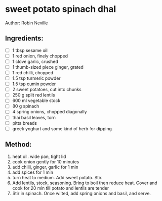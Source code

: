 # sweet potato spinach dhal

Author: Robin Neville

## Ingredients:
- [ ] 1 tbsp sesame oil
- [ ] 1 red onion, finely chopped
- [ ] 1 clove garlic, crushed
- [ ] 1 thumb-sized piece ginger, grated
- [ ] 1 red chilli, chopped
- [ ] 1.5 tsp turmeric powder
- [ ] 1.5 tsp cumin powder
- [ ] 2 sweet potatoes, cut into chunks
- [ ] 250 g split red lentils
- [ ] 600 ml vegetable stock
- [ ] 80 g spinach
- [ ] 4 spring onions, chopped diagonally
- [ ] thai basil leaves, torn
- [ ] pitta breads
- [ ] greek yoghurt and some kind of herb for dipping

## Method:
1. heat oil. wide pan, tight lid
2. cook onion gently for 10 minutes
3. add chilli, ginger, garlic for 1 min
4. add spices for 1 min
5. turn heat to medium. Add sweet potato. Stir.
6. Add lentils, stock, seasoning. Bring to boil then reduce heat. Cover and cook for 20 min till potato and lentils are tender
7. Stir in spinach. Once wilted, add spring onions and basil, and serve.
